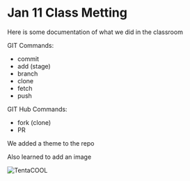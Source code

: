 # Jan 11 Class Metting

Here is some documentation of what we did in the classroom

GIT Commands:

* commit
* add (stage)
* branch
* clone
* fetch
* push
  
GIT Hub Commands:

* fork (clone)
* PR

We added a theme to the repo

Also learned to add an image

![TentaCOOL](https://file%2B.vscode-resource.vscode-cdn.net/c%3A/Users/grace/Desktop/FSU/AI%20Art/octopus%20shades%201.jpg?version%3D1673451416397)
